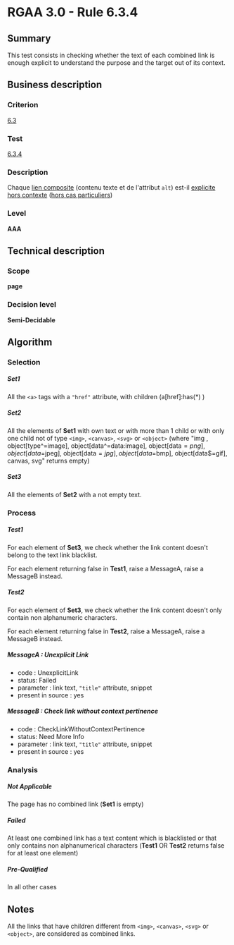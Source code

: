 # RGAA 3.0 -  Rule 6.3.4

## Summary

This test consists in checking whether the text of each combined link is enough explicit to understand the purpose and the target out of its context.

## Business description

### Criterion

[6.3](http://references.modernisation.gouv.fr/referentiel-technique-0#crit-6-3)

### Test

[6.3.4](http://disic.github.io/rgaa_referentiel_en/RGAA3.0_Criteria_English_version_v1.html#test-6-3-4)

### Description

Chaque <a href="http://references.modernisation.gouv.fr/referentiel-technique-0#lien-composite">lien composite</a> (contenu texte et de l'attribut `alt`) est-il <a href="http://references.modernisation.gouv.fr/referentiel-technique-0#content-lien-explicite-hors-contexte">explicite hors contexte</a> (<a href="http://references.modernisation.gouv.fr/referentiel-technique-0#critres-61-et-63" title="Cas particuliers pour le crit&egrave;re 6.4">hors cas particuliers</a>)

### Level

**AAA**

## Technical description

### Scope

**page**

### Decision level

**Semi-Decidable**

## Algorithm

### Selection

##### Set1

All the `<a>` tags with a `"href"` attribute, with children (a[href]:has(*) )

##### Set2

All the elements of **Set1** with own text or with more than 1 child
or with only one child not of type `<img>`, `<canvas>`, `<svg>` or `<object>` (where "img ,
object[type^=image], object[data^=data:image], object[data$=png],
object[data$=jpeg], object[data$=jpg],object[data$=bmp],
object[data$=gif], canvas, svg" returns empty)

##### Set3

All the elements of **Set2** with a not empty text.

### Process

##### Test1

For each element of **Set3**, we check whether the link content doesn't belong to the text link blacklist.

For each element returning false in **Test1**, raise a MessageA, raise a MessageB instead.

##### Test2

For each element of **Set3**, we check whether the link content doesn't only contain non alphanumeric characters.

For each element returning false in **Test2**, raise a MessageA, raise a MessageB instead.

##### MessageA : Unexplicit Link

-   code : UnexplicitLink
-   status: Failed
-   parameter : link text, `"title"` attribute, snippet
-   present in source : yes

##### MessageB : Check link without context pertinence

-   code : CheckLinkWithoutContextPertinence
-   status: Need More Info
-   parameter : link text, `"title"` attribute, snippet
-   present in source : yes

### Analysis

##### Not Applicable

The page has no combined link (**Set1** is empty)

##### Failed

At least one combined link has a text content which is blacklisted or that only contains non alphanumerical characters (**Test1** OR **Test2** returns false for at least one element)

##### Pre-Qualified

In all other cases

## Notes

All the links that have children different from `<img>`, `<canvas>`, `<svg>` or `<object>`, are considered as combined links.
